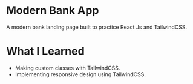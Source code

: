 # Modern Bank App

A modern bank landing page built to practice React Js and TailwindCSS.

# What I Learned

* Making custom classes with TailwindCSS.
* Implementing responsive design using TailwindCSS.
